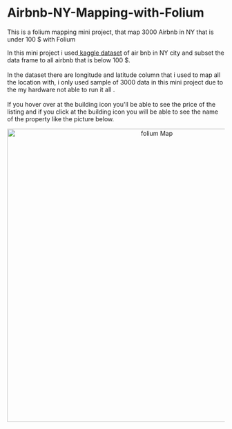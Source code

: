 # Airbnb-NY-Mapping-with-Folium
This is a folium mapping mini project, that map 3000 Airbnb in NY that is under 100 $  with Folium

<p> In this mini project i used<a href ="https://www.kaggle.com/dgomonov/new-york-city-airbnb-open-data"> kaggle dataset</a> of air bnb in NY city and subset the data frame to all airbnb that is below 100 $.
<br> 
<br>
In the dataset there are longitude and latitude column that i used to map all the location with, i only used sample of 3000 data in this mini project due to the my hardware not able to run it all .
<br>
<br>
If you hover over at the building icon you'll be able to see the price of the listing and if you click at the building icon you will be able to see the name of the property like the picture below.
</p>

<p align = "center">
  <img width="677" alt="folium Map" src="https://user-images.githubusercontent.com/57277832/95094097-b5e07c00-0753-11eb-9b9f-e6bc71118b63.png">
</p>
